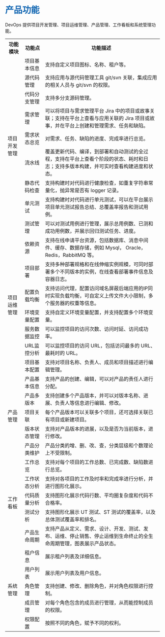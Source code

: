 <h1><font color=#0d65b1>产品功能</font></h1> 
<p>DevOps 提供项目开发管理、项目运维管理、产品管理、工作看板和系统管理功能。</p>


<table >
	<tr>
		<th>功能模块</th>
		<th>功能点</th>
		<th>功能描述</th>
	</tr>
	<tr>
		<td class="title" rowspan="9">项目开发管理</td>
		<td>项目基本信息</td>
		<td>支持自定义项目图标、名称、租户等。</td>
	</tr>
	<tr>
		<td>源代码管理</td>
		<td>支持应用与源代码管理工具 git/svn 关联，集成应用的相关人员与 git/svn 的权限。</td>
	</tr>
	<tr>
		<td>代码分支管理</td>
		<td>支持多分支源码管理。</td>
	</tr>
	<tr>
		<td>需求管理</td>
		<td>可以将项目与需求管理平台 Jira 中的项目或故事关联；支持在平台上查看与应用关联的 Jira 项目或故事，并在平台上创建和管理需求、任务和缺陷。</td>
	</tr>
	<tr>
		<td>需求状态总览</td>
		<td>对需求、任务、缺陷的进度、完成率进行总览。</td>
	</tr>
	<tr>
		<td>流水线</td>
		<td>覆盖更新代码、编译，到部署和自动测试的全过程，支持在平台上查看个阶段的状态、耗时和日志；支持多版本构建，并可实时查看构建进度和状态。</td>
	</tr>
	<tr>
		<td>静态代码检查</td>
		<td>支持构建时对代码进行健康检查，如重复字符串常量化，抛异常是否有 logger 记录。</td>
	</tr>
	<tr>
		<td>单元测试</td>
		<td>支持构建时对代码进行单元测试，可以在平台展示项目单元测试报告总结、总覆盖率报告和测试用例。</td>
	</tr>
	<tr>
		<td>测试管理</td>
		<td>可以对测试用例进行管理，展示总用例数、已测和成功用例数，并展示回归测试任务、进度。</td>
	</tr>
	<tr>
		<td class="title" rowspan="7">项目运维管理
		<td>依赖资源</td>
		<td>支持在线申请平台资源，包括数据库、消息中间件、缓存、数据存储，例如 Mysql， Oracle， Redis，RabbitMQ 等。</td>
	</tr>
	<tr>
		<td>项目部署</td>
		<td>支持多种部署规格和在线伸缩实例规模，可同时部署多个不同版本的实例，在线查看部署事件信息及容器日志。</td>
	</tr>
	<tr>
		<td>配置负载均衡</td>
		<td>支持访问代理，配置访问域名屏蔽后端应用的IP同时实现负载均衡，可自定义上传文件大小限制，多个服务器的权重等信息。</td>
	</tr>
	<tr>
		<td>环境变量配置</td>
		<td>支持自定义环境变量配置，并支持配置多个环境变量。</td>
	</tr>
	<tr>
		<td>服务数据监控</td>
		<td>可以监控项目的访问次数、访问时延、访问成功率。</td>
	</tr>
	<tr>
		<td>URL监控分析</td>
		<td>可以监控项目的访问 URL，包括访问最多的 URL、最耗时的 URL。</td>
	</tr>
	<tr>
		<td>项目基本配置</td>
		<td>支持对项目名称、负责人、成员和项目描述进行编辑管理。</td>
	</tr>
	<tr>
		<td class="title" rowspan="5">产品管理
		<td>产品基本信息</td>
		<td>支持产品的创建、编辑，可以对产品的责任人进行分配。</td>
	</tr>
	<tr>
		<td>产品多版本</td>
		<td>支持创建多个产品版本，并可以对版本名称、进展、负责人等信息进行编辑、修改。</td>
	</tr>
	<tr>
		<td>项目关联</td>
		<td>每个产品版本可以关联多个项目，还可选择关联已有项目或新建项目。</td>
	</tr>
	<tr>
		<td>版本状态管理</td>
		<td>支持对产品版本的进展，以及是否为当前版本，进行修改。</td>
	</tr>
	<tr>
		<td>产品分类维护</td>
		<td>产品分类的增、删、改、查，分类层级和个数理论上不受限制。</td>
	</tr>
	<tr>
		<td class="title" rowspan="5">工作看板</td>
		<td>工作总览</td>
		<td>支持对每个项目的工作总数、已完成数、缺陷数进行总览。</td>
	</tr>
	<tr>
		<td>工作状态分析</td>
		<td>支持对各项目的工作及时率和完成率进行分析，并进行图形化展示。</td>
	</tr>
	<tr>
		<td>代码质量分析</td>
		<td>支持图形化展示代码行数、平均圈复杂度和代码不合格率。</td>
	</tr>
	<tr>
		<td>测试分析</td>
		<td>支持图形化展示 UT 测试、ST 测试的覆盖率，以及总体测试覆盖率和排名。</td>
	</tr>
	<tr>
		<td>产品生命周期</td>
		<td>支持产品从定义、需求、设计、开发、测试、发布、运维、停止销售、停止运维到生命终止的全生命周期管理，图表展示产品状态。</td>
	</tr>
	<tr>
		<td class="title" rowspan="5">系统管理</td>
		<td>租户信息</td>
		<td>展示租户列表及详细信息。</td>
	</tr>
	<tr>
		<td>用户列表</td>
		<td>展示用户列表及用户信息。</td>
	</tr>
	<tr>
		<td>角色管理</td>
		<td>支持创建、修改、删除角色，并对角色权限进行控制。</td>
	</tr>
	<tr>
		<td>成员管理</td>
		<td>对每个角色包含的成员进行管理，从而能控制成员的权限。</td>
	</tr>
	<tr>
		<td>权限配置</td>
		<td>按照不同的角色，赋予不同的权利。</td>
	</tr>
</table>

